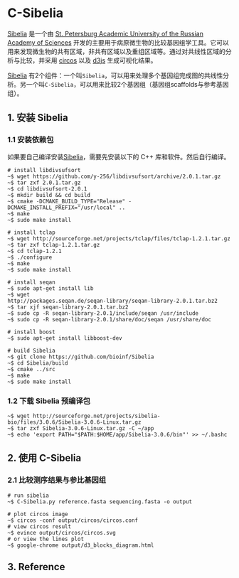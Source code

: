 # C-Sibelia

[Sibelia][] 是一个由 [St. Petersburg Academic University of the Russian Academy of Sciences][] 开发的主要用于病原微生物的比较基因组学工具。它可以用来发现微生物的共有区域，非共有区域以及重组区域等。通过对共线性区域的分析与比较，并采用 [circos][] 以及 [d3js][] 生成可视化结果。

[Sibelia][] 有2个组件：一个叫`Sibelia`，可以用来处理多个基因组完成图的共线性分析。另一个叫`C-Sibelia`，可以用来比较2个基因组（基因组scaffolds与参考基因组）。

## 1. 安装 Sibelia

### 1.1 安装依赖包

如果要自己编译安装[Sibelia][]，需要先安装以下的 C++ 库和软件。然后自行编译。

```
# install libdivsufsort
~$ wget https://github.com/y-256/libdivsufsort/archive/2.0.1.tar.gz
~$ tar zxf 2.0.1.tar.gz
~$ cd libdivsufsort-2.0.1
~$ mkdir build && cd build
~$ cmake -DCMAKE_BUILD_TYPE="Release" -DCMAKE_INSTALL_PREFIX="/usr/local" ..
~$ make
~$ sudo make install

# install tclap
~$ wget http://sourceforge.net/projects/tclap/files/tclap-1.2.1.tar.gz
~$ tar zxf tclap-1.2.1.tar.gz
~$ cd tclap-1.2.1
~$ ./configure
~$ make
~$ sudo make install

# install seqan
~$ sudo apt-get install lib
~$ wget
http://packages.seqan.de/seqan-library/seqan-library-2.0.1.tar.bz2
~$ tar xjf seqan-library-2.0.1.tar.bz2
~$ sudo cp -R seqan-library-2.0.1/include/seqan /usr/include
~$ sudo cp -R seqan-library-2.0.1/share/doc/seqan /usr/share/doc

# install boost
~$ sudo apt-get install libboost-dev

# build Sibelia
~$ git clone https://github.com/bioinf/Sibelia
~$ cd Sibelia/build
~$ cmake ../src
~$ make
~$ sudo make install
```

### 1.2 下载 Sibelia 预编译包

```
~$ wget http://sourceforge.net/projects/sibelia-bio/files/3.0.6/Sibelia-3.0.6-Linux.tar.gz
~$ tar zxf Sibelia-3.0.6-Linux.tar.gz -C ~/app
~$ echo 'export PATH="$PATH:$HOME/app/Sibelia-3.0.6/bin"' >> ~/.bashc
```

## 2. 使用 C-Sibelia

### 2.1 比较测序结果与参比基因组

```
# run sibelia
~$ C-Sibelia.py reference.fasta sequencing.fasta -o output

# plot circos image
~$ circos -conf output/circos/circos.conf
# view circos result
~$ evince output/circos/circos.svg
# or view the lines plot
~$ google-chrome output/d3_blocks_diagram.html
```

## 3. Reference
[Sibelia]: http://bioinf.spbau.ru/sibelia
[St. Petersburg Academic University of the Russian Academy of Sciences]: http://spbau.ru
[circos]: http://circos.ca
[d3js]: http://d3js.org
